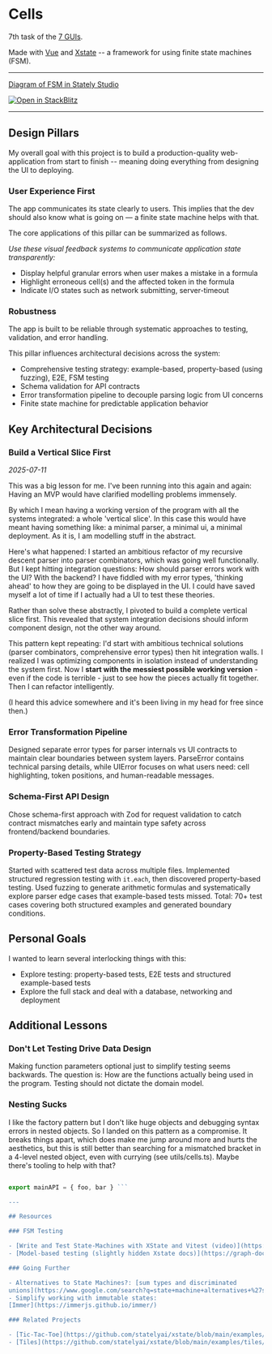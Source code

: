 # Cells

7th task of the [7 GUIs](https://eugenkiss.github.io/7guis/tasks/#cells).

Made with [Vue](https://vuejs.org/) and [Xstate](https://stately.ai/docs) -- a
framework for using finite state machines (FSM).

---

[Diagram of FSM in Stately
Studio](https://stately.ai/registry/editor/6782ed10-3960-405b-8d20-47a05f5bb92c?machineId=b0690012-5357-4cf2-b293-6e096d531e5c)

[![Open in
StackBlitz](https://developer.stackblitz.com/img/open_in_stackblitz.svg)](https://stackblitz.com/github/tsxoxo/cells-client)

---

## Design Pillars

My overall goal with this project is to build a production-quality
web-application from start to finish -- meaning doing everything from designing
the UI to deploying.  

### User Experience First

The app communicates its state clearly to users.
This implies that the dev should also know what is going on — a finite state machine helps with that.

The core applications of this pillar can be summarized as follows.

*Use these visual feedback systems to communicate application state transparently:*

* Display helpful granular errors when user makes a mistake in a formula
* Highlight erroneous cell(s) and the affected token in the formula
* Indicate I/O states such as network submitting, server-timeout

### Robustness

The app is built to be reliable through systematic approaches to testing, validation, and error handling.

This pillar influences architectural decisions across the system:

* Comprehensive testing strategy: example-based, property-based (using fuzzing), E2E, FSM testing
* Schema validation for API contracts
* Error transformation pipeline to decouple parsing logic from UI concerns
* Finite state machine for predictable application behavior

## Key Architectural Decisions

### Build a Vertical Slice First

_2025-07-11_

This was a big lesson for me. I've been running into this again and again: Having an MVP would have clarified modelling problems immensely.

By which I mean having a working version of the program with all the systems
integrated: a whole 'vertical slice'. In this case this would have meant having
something like: a minimal parser, a minimal ui, a minimal deployment. As it is,
I am modelling stuff in the abstract.

Here's what happened: I started an ambitious refactor of my recursive descent parser into parser combinators, which was going well functionally. But I kept hitting integration questions: How should parser errors work with the UI? With the backend? I have fiddled with my error types, 'thinking ahead' to how they are
going to be displayed in the UI. I could have saved myself a lot of time if I
actually had a UI to test these theories.

Rather than solve these abstractly, I pivoted to build a complete vertical slice first. This revealed that system integration decisions should inform component design, not the other way around.

This pattern kept repeating: I'd start with ambitious technical solutions (parser combinators, comprehensive error types) then hit integration walls. I realized I was optimizing components in isolation instead of understanding the system first. Now I **start with the messiest possible working version** - even if the code is terrible - just to see how the pieces actually fit together. Then I can refactor intelligently.

(I heard this advice somewhere and it's been living in my head for free since
then.)

### Error Transformation Pipeline

Designed separate error types for parser internals vs UI contracts to maintain clear boundaries between system layers. ParseError contains technical parsing details, while UIError focuses on what users need: cell highlighting, token positions, and human-readable messages.

### Schema-First API Design

Chose schema-first approach with Zod for request validation to catch contract mismatches early and maintain type safety across frontend/backend boundaries.

### Property-Based Testing Strategy

Started with scattered test data across multiple files. Implemented structured regression testing with `it.each`, then discovered property-based testing. Used fuzzing to generate arithmetic formulas and systematically explore parser edge cases that example-based tests missed. Total: 70+ test cases covering both structured examples and generated boundary conditions.

## Personal Goals

I wanted to learn several interlocking things with this: 

* Explore testing: property-based tests, E2E tests and structured example-based tests
* Explore the full stack and deal with a database, networking and deployment

## Additional Lessons

### Don't Let Testing Drive Data Design

Making function parameters optional just to simplify testing seems backwards.
The question is: How are the functions actually being used in the program.
Testing should not dictate the domain model.

### Nesting Sucks

I like the factory pattern but I don't like huge objects and debugging syntax
errors in nested objects. So I landed on this pattern as a compromise. It
breaks things apart, which does make me jump around more and hurts the
aesthetics, but this is still better than searching for a mismatched bracket in
a 4-level nested object, even with currying (see utils/cells.ts). Maybe there's
tooling to help with that?

```ts function foo(){} function bar(){}

export mainAPI = { foo, bar } ```

---

## Resources

### FSM Testing

- [Write and Test State-Machines with XState and Vitest (video)](https://www.youtube.com/watch?v=SauvYKQGzXE)
- [Model-based testing (slightly hidden Xstate docs)](https://graph-docs.vercel.app/model-based-testing/intro)

### Going Further

- Alternatives to State Machines?: [sum types and discriminated
unions](https://www.google.com/search?q=state+machine+alternatives+%27sum+types%27+OR+%27discriminated+unions%27&sca_esv=61c64a259e7d732d&hl=en&sxsrf=AHTn8zrTu46-V4JABk7UKLuK4GUoZGqhOg%3A1738328579715&ei=A8qcZ5WsK-K2i-gPsPGM8AE&ved=0ahUKEwjVufzLgqCLAxVi2wIHHbA4Ax4Q4dUDCBE&uact=5&oq=state+machine+alternatives+%27sum+types%27+OR+%27discriminated+unions%27&gs_lp=Egxnd3Mtd2l6LXNlcnAiQHN0YXRlIG1hY2hpbmUgYWx0ZXJuYXRpdmVzICdzdW0gdHlwZXMnIE9SICdkaXNjcmltaW5hdGVkIHVuaW9ucydIuHBQwgZYk2xwBHgBkAEAmAGfAaAB2hqqAQQ4LjI1uAEDyAEA-AEBmAIZoAKwFcICChAAGLADGNYEGEfCAgUQIRigAcICBxAhGKABGArCAgQQIRgVwgIIEAAYgAQYogTCAgUQABjvBZgDAIgGAZAGCJIHBDIuMjOgB89d&sclient=gws-wiz-serp)
- Simplify working with immutable states:
[Immer](https://immerjs.github.io/immer/)

### Related Projects

- [Tic-Tac-Toe](https://github.com/statelyai/xstate/blob/main/examples/tic-tac-toe-react/src/ticTacToeMachine.ts)
- [Tiles](https://github.com/statelyai/xstate/blob/main/examples/tiles/src/tilesMachine.ts)

